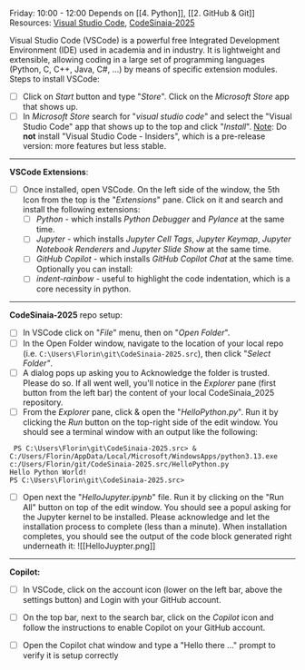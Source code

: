 Friday: 10:00 - 12:00
Depends on [[4. Python]], [[2. GitHub & Git]]
Resources:  [Visual Studio Code](https://apps.microsoft.com/detail/xp9khm4bk9fz7q?hl=en-US&gl=US), [CodeSinaia-2025](https://github.com/FlorinTeo/CodeSinaia-2025)

Visual Studio Code (VSCode) is a powerful free Integrated Development Environment (IDE) used in academia and in industry. It is lightweight and extensible, allowing coding in a large set of programming languages (Python, C, C++, Java, C#, ...) by means of specific extension modules.
Steps to install VSCode:

- [ ] Click on *Start* button and type "*Store*". Click on the *Microsoft Store* app that shows up.
- [ ] In *Microsoft Store* search for "*visual studio code*" and select the "Visual Studio Code" app that shows up to the top and click "*Install*".
  <u>Note</u>: Do **not** install "Visual Studio Code - Insiders", which is a pre-release version: more features but less stable.

----
**VSCode Extensions**:
- [ ] Once installed, open VSCode. On the left side of the window, the 5th Icon from the top is the "*Extensions*" pane. Click on it and search and install the following extensions:
	- [ ] *Python* - which installs *Python Debugger* and *Pylance* at the same time.
	- [ ] *Jupyter* - which installs *Jupyter Cell Tags*, *Jupyter Keymap*, *Jupyter Notebook Renderers* and *Jupyter Slide Show* at the same time.
	- [ ] *GitHub Copilot* - which installs *GitHub Copilot Chat* at the same time.
	Optionally you can install:
    - [ ] *indent-rainbow* - useful to highlight the code indentation, which is a core necessity in python.

----
**CodeSinaia-2025** repo setup:
- [ ] In VSCode click on "*File*" menu, then on "*Open Folder*".
- [ ] In the Open Folder window, navigate to the location of your local repo (i.e. `C:\Users\Florin\git\CodeSinaia-2025.src`), then click "*Select Folder"*.
- [ ] A dialog pops up asking you to Acknowledge the folder is trusted. Please do so.
If all went well, you'll notice in the *Explorer* pane (first button from the left bar) the content of your local CodeSinaia_2025 repository.
- [ ] From the *Explorer* pane, click & open the "*HelloPython.py*". Run it by clicking the *Run* button on the top-right side of the edit window.
   You should see a terminal window with an output like the following:
```
 PS C:\Users\Florin\git\CodeSinaia-2025.src> & C:/Users/Florin/AppData/Local/Microsoft/WindowsApps/python3.13.exe c:/Users/Florin/git/CodeSinaia-2025.src/HelloPython.py
Hello Python World!
PS C:\Users\Florin\git\CodeSinaia-2025.src> 
```
- [ ] Open next the "*HelloJupyter.ipynb*" file. Run it by clicking on the "Run All" button on top of the edit window.
   You should see a popul asking for the Jupyter kernel to be installed. Please acknowledge and let the installation process to complete (less than a minute). When installation completes, you should see the output of the code block generated right underneath it:
    ![[HelloJuypter.png]]
----
**Copilot:**
- [ ] In VSCode, click on the account icon (lower on the left bar, above the settings button) and Login with your GitHub account.
- [ ] On the top bar, next to the search bar, click on the *Copilot* icon and follow the instructions to enable Copilot on your GitHub account.
- [ ] Open the Copilot chat window and type a "Hello there ..." prompt to verify it is setup correctly


